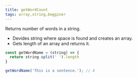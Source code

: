 ```yaml
---
title: getWordCount
tags: array,string,begginer
---
```


Returns number of words in a string.

- Devides string where space is found and creates an array.
- Gets length of an array and returns it.

```js
const getWordName = (string) => {
  return string.split(' ').length
}
```

```js
getWordName('This is a sentence.'); // 4
```
